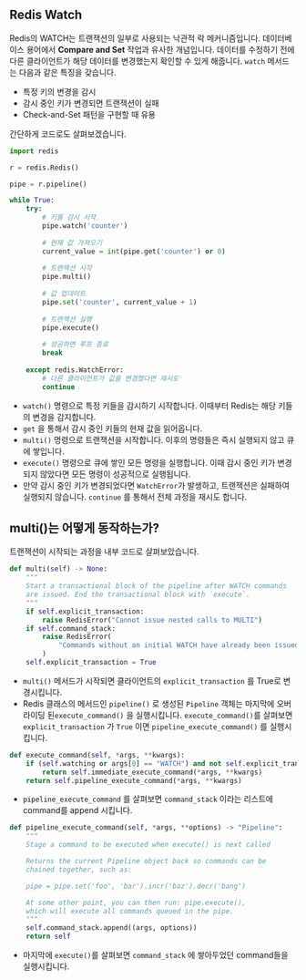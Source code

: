 ## Redis Watch

Redis의 WATCH는 트랜잭션의 일부로 사용되는 낙관적 락 메커니즘입니다. 데이터베이스 용어에서 **Compare and Set** 작업과 유사한 개념입니다. 데이터를 수정하기 전에 다른 클라이언트가 해당 데이터를 변경했는지 확인할 수 있게 해줍니다. `watch` 메서드는 다음과 같은 특징을 갖습니다.

- 특정 키의 변경을 감시
- 감시 중인 키가 변경되면 트랜잭션이 실패
- Check-and-Set 패턴을 구현할 때 유용

간단하게 코드로도 살펴보겠습니다.

```python
import redis

r = redis.Redis()

pipe = r.pipeline()

while True:
    try:
        # 키를 감시 시작
        pipe.watch('counter')
        
        # 현재 값 가져오기
        current_value = int(pipe.get('counter') or 0)
        
        # 트랜잭션 시작
        pipe.multi()
        
        # 값 업데이트
        pipe.set('counter', current_value + 1)
        
        # 트랜잭션 실행
        pipe.execute()
        
        # 성공하면 루프 종료
        break
        
    except redis.WatchError:
        # 다른 클라이언트가 값을 변경했다면 재시도
        continue
```

- `watch()` 명령으로 특정 키들을 감시하기 시작합니다. 이때부터 Redis는 해당 키들의 변경을 감지합니다.
- `get` 을 통해서 감시 중인 키들의 현재 값을 읽어옵니다.
- `multi()` 명령으로 트랜잭션을 시작합니다. 이후의 명령들은 즉시 실행되지 않고 큐에 쌓입니다.
- `execute()` 명령으로 큐에 쌓인 모든 명령을 실행합니다. 이때 감시 중인 키가 변경되지 않았다면 모든 명령이 성공적으로 실행됩니다.
- 만약 감시 중인 키가 변경되었다면 `WatchError`가 발생하고, 트랜잭션은 실패하여 실행되지 않습니다. `continue` 를 통해서 전체 과정을 재시도 합니다.

## multi()는 어떻게 동작하는가?

트랜잭션이 시작되는 과정을 내부 코드로 살펴보았습니다.

```python
def multi(self) -> None:
    """
    Start a transactional block of the pipeline after WATCH commands
    are issued. End the transactional block with `execute`.
    """
    if self.explicit_transaction:
        raise RedisError("Cannot issue nested calls to MULTI")
    if self.command_stack:
        raise RedisError(
            "Commands without an initial WATCH have already been issued"
        )
    self.explicit_transaction = True
```

- `multi()` 메서드가 시작되면 클라이언트의 `explicit_transaction` 를 True로 변경시킵니다.
- Redis 클래스의 메서드인 `pipeline()` 로 생성된 `Pipeline` 객체는 마지막에 오버라이딩 된`execute_command()` 을 실행시킵니다. `execute_command()`를 살펴보면 `explicit_transaction` 가 `True` 이면 `pipeline_execute_command()` 를 실행시킵니다.

```python
def execute_command(self, *args, **kwargs):
    if (self.watching or args[0] == "WATCH") and not self.explicit_transaction:
        return self.immediate_execute_command(*args, **kwargs)
    return self.pipeline_execute_command(*args, **kwargs)
```

- `pipeline_execute_command` 를 살펴보면 `command_stack` 이라는 리스트에 command를 append 시킵니다.

```python
def pipeline_execute_command(self, *args, **options) -> "Pipeline":
    """
    Stage a command to be executed when execute() is next called

    Returns the current Pipeline object back so commands can be
    chained together, such as:

    pipe = pipe.set('foo', 'bar').incr('baz').decr('bang')

    At some other point, you can then run: pipe.execute(),
    which will execute all commands queued in the pipe.
    """
    self.command_stack.append((args, options))
    return self
```

- 마지막에 `execute()`를 살펴보면 `command_stack` 에 쌓아두었던 command들을 실행시킵니다.
